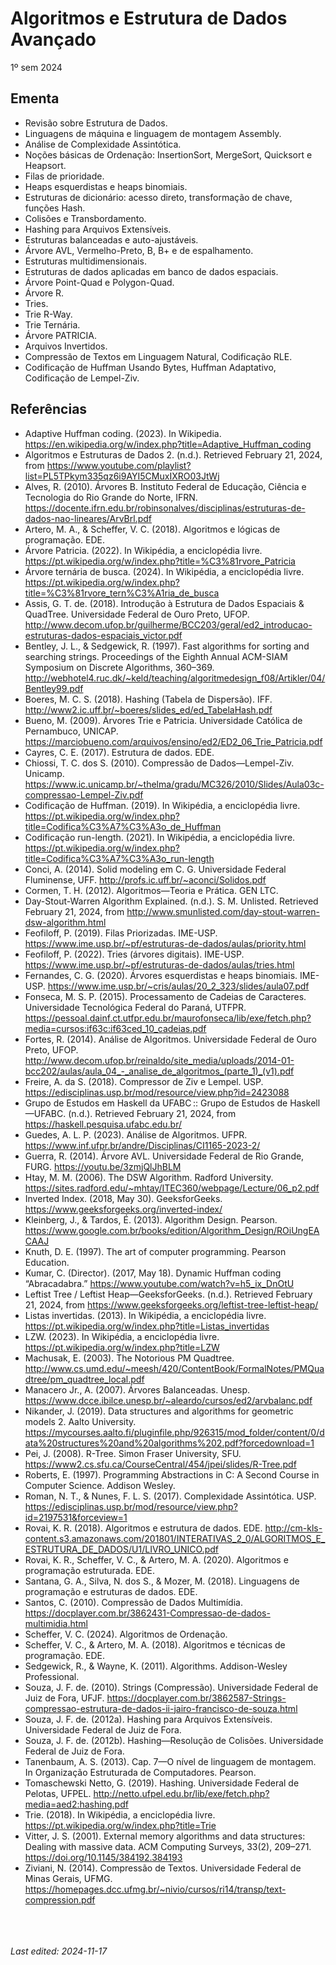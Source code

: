 # Algoritmos e Estrutura de Dados Avançado

1º sem 2024

## Ementa

- Revisão sobre Estrutura de Dados. 
- Linguagens de máquina e linguagem de montagem Assembly. 
- Análise de Complexidade Assintótica. 
- Noções básicas de Ordenação: InsertionSort, MergeSort, Quicksort e Heapsort. 
- Filas de prioridade. 
- Heaps esquerdistas e heaps binomiais. 
- Estruturas de dicionário: acesso direto, transformação de chave, funções Hash. 
- Colisões e Transbordamento. 
- Hashing para Arquivos Extensíveis. 
- Estruturas balanceadas e auto-ajustáveis. 
- Árvore AVL, Vermelho-Preto, B, B+ e de espalhamento. 
- Estruturas multidimensionais. 
- Estruturas de dados aplicadas em banco de dados espaciais. 
- Árvore Point-Quad e Polygon-Quad. 
- Árvore R. 
- Tries. 
- Trie R-Way. 
- Trie Ternária. 
- Árvore PATRICIA. 
- Arquivos Invertidos. 
- Compressão de Textos em Linguagem Natural, Codificação RLE. 
- Codificação de Huffman Usando Bytes, Huffman Adaptativo, Codificação de Lempel-Ziv.

## Referências

- Adaptive Huffman coding. (2023). In Wikipedia. https://en.wikipedia.org/w/index.php?title=Adaptive_Huffman_coding
- Algoritmos e Estruturas de Dados 2. (n.d.). Retrieved February 21, 2024, from https://www.youtube.com/playlist?list=PL5TPkym335qz6i9AYI5CMuxIXRO03JtWj
- Alves, R. (2010). Árvores B. Instituto Federal de Educação, Ciência e Tecnologia do Rio Grande do Norte, IFRN. https://docente.ifrn.edu.br/robinsonalves/disciplinas/estruturas-de-dados-nao-lineares/ArvBrl.pdf
- Artero, M. A., & Scheffer, V. C. (2018). Algoritmos e lógicas de programação. EDE.
- Árvore Patricia. (2022). In Wikipédia, a enciclopédia livre. https://pt.wikipedia.org/w/index.php?title=%C3%81rvore_Patricia
- Árvore ternária de busca. (2024). In Wikipédia, a enciclopédia livre. https://pt.wikipedia.org/w/index.php?title=%C3%81rvore_tern%C3%A1ria_de_busca
- Assis, G. T. de. (2018). Introdução à Estrutura de Dados Espaciais & QuadTree. Universidade Federal de Ouro Preto, UFOP. http://www.decom.ufop.br/guilherme/BCC203/geral/ed2_introducao-estruturas-dados-espaciais_victor.pdf
- Bentley, J. L., & Sedgewick, R. (1997). Fast algorithms for sorting and searching strings. Proceedings of the Eighth Annual ACM-SIAM Symposium on Discrete Algorithms, 360–369. http://webhotel4.ruc.dk/~keld/teaching/algoritmedesign_f08/Artikler/04/Bentley99.pdf
- Boeres, M. C. S. (2018). Hashing (Tabela de Dispersão). IFF. http://www2.ic.uff.br/~boeres/slides_ed/ed_TabelaHash.pdf
- Bueno, M. (2009). Árvores Trie e Patricia. Universidade Católica de Pernambuco, UNICAP. https://marciobueno.com/arquivos/ensino/ed2/ED2_06_Trie_Patricia.pdf
- Cayres, C. E. (2017). Estrutura de dados. EDE.
- Chiossi, T. C. dos S. (2010). Compressão de Dados—Lempel-Ziv. Unicamp. https://www.ic.unicamp.br/~thelma/gradu/MC326/2010/Slides/Aula03c-compressao-Lempel-Ziv.pdf
- Codificação de Huffman. (2019). In Wikipédia, a enciclopédia livre. https://pt.wikipedia.org/w/index.php?title=Codifica%C3%A7%C3%A3o_de_Huffman
- Codificação run-length. (2021). In Wikipédia, a enciclopédia livre. https://pt.wikipedia.org/w/index.php?title=Codifica%C3%A7%C3%A3o_run-length
- Conci, A. (2014). Solid modeling em C. G. Universidade Federal Fluminense, UFF. http://profs.ic.uff.br/~aconci/Solidos.pdf
- Cormen, T. H. (2012). Algoritmos—Teoria e Prática. GEN LTC.
- Day-Stout-Warren Algorithm Explained. (n.d.). S. M. Unlisted. Retrieved February 21, 2024, from http://www.smunlisted.com/day-stout-warren-dsw-algorithm.html
- Feofiloff, P. (2019). Filas Priorizadas. IME-USP. https://www.ime.usp.br/~pf/estruturas-de-dados/aulas/priority.html
- Feofiloff, P. (2022). Tries (árvores digitais). IME-USP. https://www.ime.usp.br/~pf/estruturas-de-dados/aulas/tries.html
- Fernandes, C. G. (2020). Árvores esquerdistas e heaps binomiais. IME-USP. https://www.ime.usp.br/~cris/aulas/20_2_323/slides/aula07.pdf
- Fonseca, M. S. P. (2015). Processamento de Cadeias de Caracteres. Universidade Tecnológica Federal do Paraná, UTFPR. https://pessoal.dainf.ct.utfpr.edu.br/maurofonseca/lib/exe/fetch.php?media=cursos:if63c:if63ced_10_cadeias.pdf
- Fortes, R. (2014). Análise de Algoritmos. Universidade Federal de Ouro Preto, UFOP. http://www.decom.ufop.br/reinaldo/site_media/uploads/2014-01-bcc202/aulas/aula_04_-_analise_de_algoritmos_(parte_1)_(v1).pdf
- Freire, A. da S. (2018). Compressor de Ziv e Lempel. USP. https://edisciplinas.usp.br/mod/resource/view.php?id=2423088
- Grupo de Estudos em Haskell da UFABC :: Grupo de Estudos de Haskell—UFABC. (n.d.). Retrieved February 21, 2024, from https://haskell.pesquisa.ufabc.edu.br/
- Guedes, A. L. P. (2023). Análise de Algoritmos. UFPR. https://www.inf.ufpr.br/andre/Disciplinas/CI1165-2023-2/
- Guerra, R. (2014). Árvore AVL. Universidade Federal de Rio Grande, FURG. https://youtu.be/3zmjQlJhBLM
- Htay, M. M. (2006). The DSW Algorithm. Radford University. https://sites.radford.edu/~mhtay/ITEC360/webpage/Lecture/06_p2.pdf
- Inverted Index. (2018, May 30). GeeksforGeeks. https://www.geeksforgeeks.org/inverted-index/
- Kleinberg, J., & Tardos, É. (2013). Algorithm Design. Pearson. https://www.google.com.br/books/edition/Algorithm_Design/ROiUngEACAAJ
- Knuth, D. E. (1997). The art of computer programming. Pearson Education.
- Kumar, C. (Director). (2017, May 18). Dynamic Huffman coding “Abracadabra.” https://www.youtube.com/watch?v=h5_ix_DnOtU
- Leftist Tree / Leftist Heap—GeeksforGeeks. (n.d.). Retrieved February 21, 2024, from https://www.geeksforgeeks.org/leftist-tree-leftist-heap/
- Listas invertidas. (2013). In Wikipédia, a enciclopédia livre. https://pt.wikipedia.org/w/index.php?title=Listas_invertidas
- LZW. (2023). In Wikipédia, a enciclopédia livre. https://pt.wikipedia.org/w/index.php?title=LZW
- Machusak, E. (2003). The Notorious PM Quadtree. http://www.cs.umd.edu/~meesh/420/ContentBook/FormalNotes/PMQuadtree/pm_quadtree_local.pdf
- Manacero  Jr., A. (2007). Árvores Balanceadas. Unesp. https://www.dcce.ibilce.unesp.br/~aleardo/cursos/ed2/arvbalanc.pdf
- Nikander, J. (2019). Data structures and algorithms for geometric models 2. Aalto University. https://mycourses.aalto.fi/pluginfile.php/926315/mod_folder/content/0/data%20structures%20and%20algorithms%202.pdf?forcedownload=1
- Pei, J. (2008). R-Tree. Simon Fraser University, SFU. https://www2.cs.sfu.ca/CourseCentral/454/jpei/slides/R-Tree.pdf
- Roberts, E. (1997). Programming Abstractions in C: A Second Course in Computer Science. Addison Wesley.
- Roman, N. T., & Nunes, F. L. S. (2017). Complexidade Assintótica. USP. https://edisciplinas.usp.br/mod/resource/view.php?id=2197531&forceview=1
- Rovai, K. R. (2018). Algoritmos e estrutura de dados. EDE. http://cm-kls-content.s3.amazonaws.com/201801/INTERATIVAS_2_0/ALGORITMOS_E_ESTRUTURA_DE_DADOS/U1/LIVRO_UNICO.pdf
- Rovai, K. R., Scheffer, V. C., & Artero, M. A. (2020). Algoritmos e programação estruturada. EDE.
- Santana, G. A., Silva, N. dos S., & Mozer, M. (2018). Linguagens de programação e estruturas de dados. EDE.
- Santos, C. (2010). Compressão de Dados Multimídia. https://docplayer.com.br/3862431-Compressao-de-dados-multimidia.html
- Scheffer, V. C. (2024). Algoritmos de Ordenação.
- Scheffer, V. C., & Artero, M. A. (2018). Algoritmos e técnicas de programação. EDE.
- Sedgewick, R., & Wayne, K. (2011). Algorithms. Addison-Wesley Professional.
- Souza, J. F. de. (2010). Strings (Compressão). Universidade Federal de Juiz de Fora, UFJF. https://docplayer.com.br/3862587-Strings-compressao-estrutura-de-dados-ii-jairo-francisco-de-souza.html
- Souza, J. F. de. (2012a). Hashing para Arquivos Extensíveis. Universidade Federal de Juiz de Fora.
- Souza, J. F. de. (2012b). Hashing—Resolução de Colisões. Universidade Federal de Juiz de Fora.
- Tanenbaum, A. S. (2013). Cap. 7—O nível de linguagem de montagem. In Organização Estruturada de Computadores. Pearson.
- Tomaschewski Netto, G. (2019). Hashing. Universidade Federal de Pelotas, UFPEL. http://netto.ufpel.edu.br/lib/exe/fetch.php?media=aed2:hashing.pdf
- Trie. (2018). In Wikipédia, a enciclopédia livre. https://pt.wikipedia.org/w/index.php?title=Trie
- Vitter, J. S. (2001). External memory algorithms and data structures: Dealing with massive data. ACM Computing Surveys, 33(2), 209–271. https://doi.org/10.1145/384192.384193
- Ziviani, N. (2014). Compressão de Textos. Universidade Federal de Minas Gerais, UFMG. https://homepages.dcc.ufmg.br/~nivio/cursos/ri14/transp/text-compression.pdf


<br><br><br>*Last edited: 2024-11-17*
